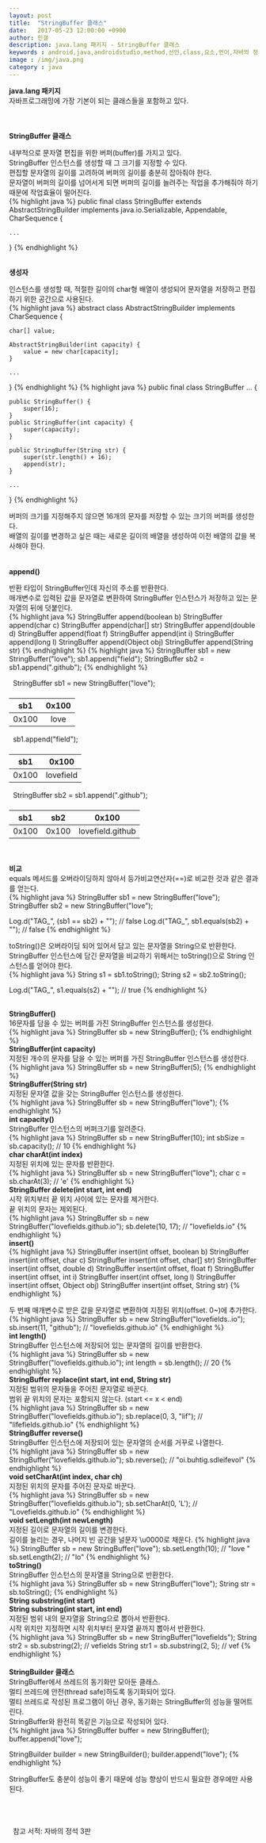 ```yaml
---
layout: post
title:  "StringBuffer 클래스"
date:   2017-05-23 12:00:00 +0900
author: 민갤
description: java.lang 패키지 - StringBuffer 클래스
keywords : android,java,androidstudio,method,선언,class,요소,언어,자바의 정석,프로그래밍,java.lang,패키지,String,StringBuffer,StringBuilder
image : /img/java.png
category : java
---
```

<div><strong class="h2">java.lang 패키지</strong></div>
<div>자바프로그래밍에 가장 기본이 되는 클래스들을 포함하고 있다.</div>
<br>
<br>
<br>

<div><strong class="h2">StringBuffer 클래스</strong></div><p></p>
<div>내부적으로 문자열 편집을 위한 버퍼(buffer)를 가지고 있다.</div>
<div>StringBuffer 인스턴스를 생성할 때 그 크기를 지정할 수 있다.</div>
<div>편집할 문자열의 길이를 고려하여 버퍼의 길이를 충분히 잡아줘야 한다.</div>
<div>문자열이 버퍼의 길이를 넘어서게 되면 버퍼의 길이를 늘려주는 작업을 추가해줘야 하기 때문에 작업효율이 떨어진다.</div>
{% highlight java %}
public final class StringBuffer
    extends AbstractStringBuilder
    implements java.io.Serializable, Appendable, CharSequence {

    ...
}
{% endhighlight %}
<br>
<br>

<div><strong>생성자</strong></div><p></p>
<div>인스턴스를 생성할 때, 적절한 길이의 char형 배열이 생성되어 문자열을 저장하고 편집하기 위한 공간으로 사용된다.</div>
{% highlight java %}
abstract class AbstractStringBuilder implements CharSequence {

    char[] value;

    AbstractStringBuilder(int capacity) {
        value = new char[capacity];
    }

    ...
}
{% endhighlight %}
{% highlight java %}
public final class StringBuffer ... {

    public StringBuffer() {
        super(16);
    }
    public StringBuffer(int capacity) {
        super(capacity);
    }

    public StringBuffer(String str) {
        super(str.length() + 16);
        append(str);
    }

    ...
}
{% endhighlight %}<p></p>
<div>버퍼의 크기를 지정해주지 않으면 16개의 문자를 저장할 수 있는 크기의 버퍼를 생성한다.</div>
<div>배열의 길이를 변경하고 싶은 때는 새로운 길이의 배열을 생성하여 이전 배열의 값을 복사해야 한다.</div>
<br>
<br>

<div><strong>append()</strong></div><p></p>
<div>반환 타입이 StringBuffer인데 자신의 주소를 반환한다.</div>
<div>매개변수로 입력된 값을 문자열로 변환하여 StringBuffer 인스턴스가 저장하고 있는 문자열의 뒤에 덧붙인다.</div>
{% highlight java %}
StringBuffer append(boolean b)
StringBuffer append(char c)
StringBuffer append(char[] str)
StringBuffer append(double d)
StringBuffer append(float f)
StringBuffer append(int i)
StringBuffer append(long l)
StringBuffer append(Object obj)
StringBuffer append(String str)
{% endhighlight %}
{% highlight java %}
StringBuffer sb1 = new StringBuffer("love");
sb1.append("field");
StringBuffer sb2 = sb1.append(".github");
{% endhighlight %}<p></p>

&#149;&nbsp; StringBuffer sb1 = new StringBuffer("love");

|sb1|0x100|
|:-:|:-:|
|0x100|love|

&#149;&nbsp; sb1.append("field");

|sb1|0x100|
|:-:|:-:|
|0x100|lovefield|

&#149;&nbsp; StringBuffer sb2 = sb1.append(".github");

|sb1|sb2|0x100|
|:-:|:-:|:-:|
|0x100|0x100|lovefield.github|

<br>
<br>

<div><strong>비교</strong></div>
<div>equals 메서드를 오버라이딩하지 않아서 등가비교연산자(==)로 비교한 것과 같은 결과를 얻는다.</div>
{% highlight java %}
StringBuffer sb1 = new StringBuffer("love");
StringBuffer sb2 = new StringBuffer("love");

Log.d("TAG_", (sb1 == sb2) + "");       // false
Log.d("TAG_", sb1.equals(sb2) + "");    // false
{% endhighlight %}<p></p>
<div>toString()은 오버라이딩 되어 있어서 담고 있는 문자열을 String으로 반환한다.</div>
<div>StringBuffer 인스턴스에 담긴 문자열을 비교하기 위해서는 toString()으로 String 인스턴스를 얻어야 한다.</div>
{% highlight java %}
String s1 = sb1.toString();
String s2 = sb2.toString();

Log.d("TAG_", s1.equals(s2) + "");      // true
{% endhighlight %}
<br>
<br>

<div><strong>StringBuffer()</strong></div>
<div>16문자를 담을 수 있는 버퍼를 가진 StringBuffer 인스턴스를 생성한다.</div>
{% highlight java %}
StringBuffer sb = new StringBuffer();
{% endhighlight %}<br>

<div><strong>StringBuffer(int capacity)</strong></div>
<div>지정된 개수의 문자를 담을 수 있는 버퍼를 가진 StringBuffer 인스턴스를 생성한다.</div>
{% highlight java %}
StringBuffer sb = new StringBuffer(5);
{% endhighlight %}<br>

<div><strong>StringBuffer(String str)</strong></div>
<div>지정된 문자열 값을 갖는 StringBuffer 인스턴스를 생성한다.</div>
{% highlight java %}
StringBuffer sb = new StringBuffer("love");
{% endhighlight %}<br>

<div><strong>int capacity()</strong></div>
<div>StringBuffer 인스턴스의 버퍼크기를 알려준다.</div>
{% highlight java %}
StringBuffer sb = new StringBuffer(10);
int sbSize = sb.capacity();            // 10
{% endhighlight %}<br>

<div><strong>char charAt(int index)</strong></div>
<div>지정된 위치에 있는 문자를 반환한다.</div>
{% highlight java %}
StringBuffer sb = new StringBuffer("love");
char c = sb.charAt(3);       // 'e'
{% endhighlight %}<br>

<div><strong>StringBuffer delete(int start, int end)</strong></div>
<div>시작 위치부터 끝 위치 사이에 있는 문자를 제거한다.</div>
<div>끝 위치의 문자는 제외된다.</div>
{% highlight java %}
StringBuffer sb = new StringBuffer("lovefields.github.io");
sb.delete(10, 17);           // "lovefields.io"
{% endhighlight %}<br>

<div><strong>insert()</strong></div>
{% highlight java %}
StringBuffer insert(int offset, boolean b)
StringBuffer insert(int offset, char c)
StringBuffer insert(int offset, char[] str)
StringBuffer insert(int offset, double d)
StringBuffer insert(int offset, float f)
StringBuffer insert(int offset, int i)
StringBuffer insert(int offset, long l)
StringBuffer insert(int offset, Object obj)
StringBuffer insert(int offset, String str)
{% endhighlight %}<p></p>
<div>두 번째 매개변수로 받은 값을 문자열로 변환하여 지정된 위치(offset. 0~)에 추가한다.</div>
{% highlight java %}
StringBuffer sb = new StringBuffer("lovefields..io");
sb.insert(11, "github");     // "lovefields.github.io"
{% endhighlight %}<br>

<div><strong>int length()</strong></div>
<div>StringBuffer 인스턴스에 저장되어 있는 문자열의 길이를 반환한다.</div>
{% highlight java %}
StringBuffer sb = new StringBuffer("lovefields.github.io");
int length = sb.length();    // 20
{% endhighlight %}<br>

<div><strong>StringBuffer replace(int start, int end, String str)</strong></div>
<div>지정된 범위의 문자들을 주어진 문자열로 바꾼다.</div>
<div>범위 끝 위치의 문자는 포함되지 않는다. (start <= x < end)</div>
{% highlight java %}
StringBuffer sb = new StringBuffer("lovefields.github.io");
sb.replace(0, 3, "lif");     // "lifefields.github.io"
{% endhighlight %}<br>

<div><strong>StringBuffer reverse()</strong></div>
<div>StringBuffer 인스턴스에 저장되어 있는 문자열의 순서를 거꾸로 나열한다.</div>
{% highlight java %}
StringBuffer sb = new StringBuffer("lovefields.github.io");
sb.reverse();                // "oi.buhtig.sdleifevol"
{% endhighlight %}<br>

<div><strong>void setCharAt(int index, char ch)</strong></div>
<div>지정된 위치의 문자를 주어진 문자로 바꾼다.</div>
{% highlight java %}
StringBuffer sb = new StringBuffer("lovefields.github.io");
sb.setCharAt(0, 'L');        // "Lovefields.github.io"
{% endhighlight %}<br>

<div><strong>void setLength(int newLength)</strong></div>
<div>지정된 길이로 문자열의 길이를 변경한다.</div>
<div>길이를 늘리는 경우, 나머지 빈 공간을 널문자 \u0000로 채운다.
{% highlight java %}
StringBuffer sb = new StringBuffer("love");
sb.setLength(10);            // "love            "
sb.setLength(2);             // "lo"
{% endhighlight %}<br>

<div><strong>toString()</strong></div>
<div>StringBuffer 인스턴스의 문자열을 String으로 반환한다.</div>
{% highlight java %}
StringBuffer sb = new StringBuffer("love");
String str = sb.toString();
{% endhighlight %}<br>

<div><strong>String substring(int start)</strong></div>
<div><strong>String substring(int start, int end)</strong></div>
<div>지정된 범위 내의 문자열을 String으로 뽑아서 반환한다.</div>
<div>시작 위치만 지정하면 시작 위치부터 문자열 끝까지 뽑아서 반환한다.</div>
{% highlight java %}
StringBuffer sb = new StringBuffer("lovefields");
String str2 = sb.substring(2);         // vefields
String str1 = sb.substring(2, 5);      // vef
{% endhighlight %}
<br>
<br>

<div><strong>StringBuilder 클래스</strong></div>
<div>StringBuffer에서 쓰레드의 동기화만 모아둔 클래스.</div>
<div>멀티 쓰레드에 안전(thread safe)하도록 동기화되어 있다.</div>
<div>멀티 쓰레드로 작성된 프로그램이 아닌 경우, 동기화는 StringBuffer의 성능을 떨어트린다.</div>
<div>StringBuffer와 완전히 똑같은 기능으로 작성되어 있다.</div>
{% highlight java %}
StringBuffer buffer = new StringBuffer();
buffer.append("love");

StringBuilder builder = new StringBuilder();
builder.append("love");
{% endhighlight %}<p></p>
<div>StringBuffer도 충분이 성능이 좋기 때문에 성능 향상이 반드시 필요한 경우에만 사용된다.</div>

<br>
<br>
<br>



&#149;&nbsp; 참고 서적: 자바의 정석 3판
